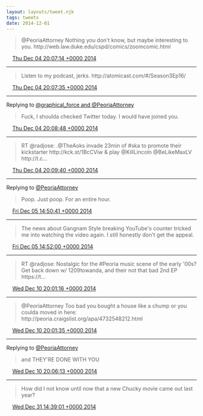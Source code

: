 ```yaml
---
layout: layouts/tweet.njk
tags: tweets
date: 2014-12-01
---
```


> @PeoriaAttorney Nothing you don't know, but maybe interesting to you\. http://web\.law\.duke\.edu/cspd/comics/zoomcomic\.html

<img src="../../media/tweet.ico" width="12" /> [Thu Dec 04 20:07:14 +0000 2014](https://twitter.com/timwasson/status/540598219990777856)

----

> Listen to my podcast, jerks\. http://atomicast\.com/\#/Season3Ep16/

<img src="../../media/tweet.ico" width="12" /> [Thu Dec 04 20:07:35 +0000 2014](https://twitter.com/timwasson/status/540598308792590336)

----

Replying to [@graphical\_force and @PeoriaAttorney](https://twitter.com/graphical_force/status/540548036909207552)

> Fuck, I shoulda checked Twitter today\. I would have joined you\.

<img src="../../media/tweet.ico" width="12" /> [Thu Dec 04 20:08:48 +0000 2014](https://twitter.com/timwasson/status/540598615941459968)

----

> RT @radjose: \.@TheAoks invade 23min of \#ska to promote their kickstarter http://kck\.st/1BcCViw &amp; play @KillLincoln @BeLikeMaxLV http://t\.c…

<img src="../../media/tweet.ico" width="12" /> [Thu Dec 04 20:09:40 +0000 2014](https://twitter.com/timwasson/status/540598835752349696)

----

Replying to [@PeoriaAttorney](https://twitter.com/PeoriaAttorney/status/540723666171219968)

> Poop\. Just poop\. For an entire hour\.

<img src="../../media/tweet.ico" width="12" /> [Fri Dec 05 14:50:41 +0000 2014](https://twitter.com/timwasson/status/540880946879135744)

----

> The news about Gangnam Style breaking YouTube's counter tricked me into watching the video again\. I still honestly don't get the appeal\.

<img src="../../media/tweet.ico" width="12" /> [Fri Dec 05 14:52:00 +0000 2014](https://twitter.com/timwasson/status/540881278652796928)

----

> RT @radjose: Nostalgic for the \#Peoria music scene of the early '00s? Get back down w/ 1209towanda, and their not that bad 2nd EP https://t…

<img src="../../media/tweet.ico" width="12" /> [Wed Dec 10 20:01:16 +0000 2014](https://twitter.com/timwasson/status/542771046475001856)

----

> @PeoriaAttorney Too bad you bought a house like a chump or you coulda moved in here:   
> http://peoria\.craigslist\.org/apa/4732548212\.html

<img src="../../media/tweet.ico" width="12" /> [Wed Dec 10 20:01:35 +0000 2014](https://twitter.com/timwasson/status/542771127093714944)

----

Replying to [@PeoriaAttorney](https://twitter.com/PeoriaAttorney/status/542772084448165889)

> and THEY'RE DONE WITH YOU

<img src="../../media/tweet.ico" width="12" /> [Wed Dec 10 20:06:13 +0000 2014](https://twitter.com/timwasson/status/542772293835825152)

----

> How did I not know until now that a new Chucky movie came out last year?

<img src="../../media/tweet.ico" width="12" /> [Wed Dec 31 14:39:01 +0000 2014](https://twitter.com/timwasson/status/550300096366010370)
